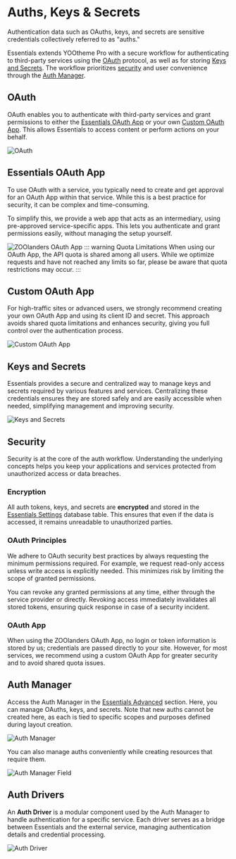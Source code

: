 # Auths, Keys & Secrets

Authentication data such as OAuths, keys, and secrets are sensitive credentials collectively referred to as "auths."

Essentials extends YOOtheme Pro with a secure workflow for authenticating to third-party services using the [OAuth](#oauth) protocol, as well as for storing [Keys and Secrets](#keys-and-secrets). The workflow prioritizes [security](#security) and user convenience through the [Auth Manager](#auth-manager).

## OAuth

OAuth enables you to authenticate with third-party services and grant permissions to either the [Essentials OAuth App](#essentials-oauth-app) or your own [Custom OAuth App](#custom-oauth-app). This allows Essentials to access content or perform actions on your behalf.

![OAuth](./assets/auths-oauth.webp)

## Essentials OAuth App

To use OAuth with a service, you typically need to create and get approval for an OAuth App within that service. While this is a best practice for security, it can be complex and time-consuming.

To simplify this, we provide a web app that acts as an intermediary, using pre-approved service-specific apps. This lets you authenticate and grant permissions easily, without managing the setup yourself.

![ZOOlanders OAuth App](./assets/auth-zl-oauth-app.webp)
::: warning Quota Limitations
When using our OAuth App, the API quota is shared among all users. While we optimize requests and have not reached any limits so far, please be aware that quota restrictions may occur.
:::

## Custom OAuth App

For high-traffic sites or advanced users, we strongly recommend creating your own OAuth App and using its client ID and secret. This approach avoids shared quota limitations and enhances security, giving you full control over the authentication process.

![Custom OAuth App](./assets/auths-custom-app.webp)

## Keys and Secrets

Essentials provides a secure and centralized way to manage keys and secrets required by various features and services. Centralizing these credentials ensures they are stored safely and are easily accessible when needed, simplifying management and improving security.

![Keys and Secrets](./assets/auths-key.webp)

## Security

Security is at the core of the auth workflow. Understanding the underlying concepts helps you keep your applications and services protected from unauthorized access or data breaches.

### Encryption

All auth tokens, keys, and secrets are **encrypted** and stored in the [Essentials Settings](../../settings) database table. This ensures that even if the data is accessed, it remains unreadable to unauthorized parties.

### OAuth Principles

We adhere to OAuth security best practices by always requesting the minimum permissions required. For example, we request read-only access unless write access is explicitly needed. This minimizes risk by limiting the scope of granted permissions.

You can revoke any granted permissions at any time, either through the service provider or directly. Revoking access immediately invalidates all stored tokens, ensuring quick response in case of a security incident.

### OAuth App

When using the ZOOlanders OAuth App, no login or token information is stored by us; credentials are passed directly to your site. However, for most services, we recommend using a custom OAuth App for greater security and to avoid shared quota issues.

## Auth Manager

Access the Auth Manager in the [Essentials Advanced](../../settings#auths) section. Here, you can manage OAuths, keys, and secrets. Note that new auths cannot be created here, as each is tied to specific scopes and purposes defined during layout creation.

![Auth Manager](./assets/auths-manager.gif)

You can also manage auths conveniently while creating resources that require them.

![Auth Manager Field](./assets/auths-manager-field.webp)

## Auth Drivers

An **Auth Driver** is a modular component used by the Auth Manager to handle authentication for a specific service. Each driver serves as a bridge between Essentials and the external service, managing authentication details and credential processing.

![Auth Driver](./assets/driver-api-key.webp)

